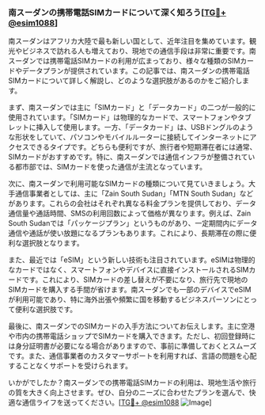 ### 南スーダンの携帯電話SIMカードについて深く知ろう[[TG💪+ @esim1088](https://t.me/s/esim1088)]

南スーダンはアフリカ大陸で最も新しい国として、近年注目を集めています。観光やビジネスで訪れる人も増えており、現地での通信手段は非常に重要です。南スーダンでは携帯電話SIMカードの利用が広まっており、様々な種類のSIMカードやデータプランが提供されています。この記事では、南スーダンの携帯電話SIMカードについて詳しく解説し、どのような選択肢があるのかをご紹介します。

まず、南スーダンでは主に「SIMカード」と「データカード」の二つが一般的に使用されています。「SIMカード」は物理的なカードで、スマートフォンやタブレットに挿入して使用します。一方、「データカード」は、USBドングルのような形状をしていて、パソコンやモバイルルーターに接続してインターネットにアクセスできるタイプです。どちらも便利ですが、旅行者や短期滞在者には通常、SIMカードがおすすめです。特に、南スーダンでは通信インフラが整備されている都市部では、SIMカードを使った通信が主流となっています。

次に、南スーダンで利用可能なSIMカードの種類について見ていきましょう。大手通信事業者としては、主に「Zain South Sudan」「MTN South Sudan」などがあります。これらの会社はそれぞれ異なる料金プランを提供しており、データ通信量や通話時間、SMSの利用回数によって価格が異なります。例えば、Zain South Sudanでは「パッケージプラン」というものがあり、一定期間内にデータ通信や通話が使い放題になるプランもあります。これにより、長期滞在の際に便利な選択肢となります。

また、最近では「eSIM」という新しい技術も注目されています。eSIMは物理的なカードではなく、スマートフォンやデバイスに直接インストールされるSIMカードです。これにより、SIMカードの差し替えが不要になり、旅行先で現地のSIMカードを購入する手間が省けます。南スーダンでも一部のデバイスでeSIMが利用可能であり、特に海外出張や頻繁に国を移動するビジネスパーソンにとって便利な選択肢です。

最後に、南スーダンでのSIMカードの入手方法についてお伝えします。主に空港や市内の携帯電話ショップでSIMカードを購入できます。ただし、初回登録時には身分証明書が必要になる場合がありますので、事前に準備しておくとスムーズです。また、通信事業者のカスタマーサポートを利用すれば、言語の問題を心配することなくサポートを受けられます。

いかがでしたか？南スーダンでの携帯電話SIMカードの利用は、現地生活や旅行の質を大きく向上させます。ぜひ、自分のニーズに合わせたプランを選んで、快適な通信ライフを送ってください。[[TG💪+ @esim1088](https://t.me/s/esim1088) ![Image](https://i.postimg.cc/Y0z9fWf4/image.png)]